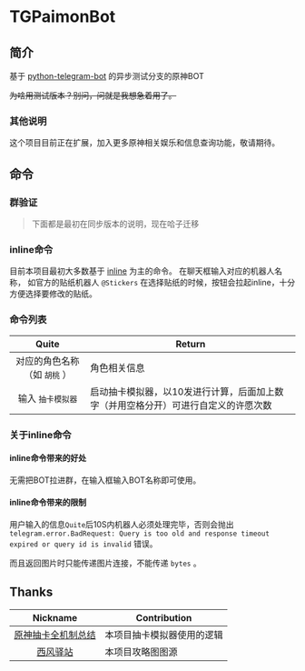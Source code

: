 # TGPaimonBot

## 简介

基于 
[python-telegram-bot](https://github.com/python-telegram-bot/python-telegram-bot) 
的异步测试分支的原神BOT

~~为啥用测试版本？别问，问就是我想急着用了。~~

### 其他说明

这个项目目前正在扩展，加入更多原神相关娱乐和信息查询功能，敬请期待。

## 命令
### 群验证



> 下面都是最初在同步版本的说明，现在哈子迁移

### inline命令
目前本项目最初大多数基于 [inline](https://core.telegram.org/bots/inline) 为主的命令。
在聊天框输入对应的机器人名称，
如官方的贴纸机器人 `@Stickers` 在选择贴纸的时候，按钮会拉起inline，十分方便选择要修改的贴纸。

### 命令列表
| Quite                      | Return                                     |
| :-------------------------:|--------------------------------------------|
| 对应的角色名称（如 `胡桃` ）    | 角色相关信息                                     |
| 输入 `抽卡模拟器`             | 启动抽卡模拟器，以10发进行计算，后面加上数字（并用空格分开）可进行自定义的许愿次数 |


### 关于inline命令

#### inline命令带来的好处

无需把BOT拉进群，在输入框输入BOT名称即可使用。

#### inline命令带来的限制

用户输入的信息`Quite`后10S内机器人必须处理完毕，否则会抛出
`telegram.error.BadRequest: Query is too old and response timeout expired or query id is invalid`
错误。

而且返回图片时只能传递图片连接，不能传递 `bytes` 。

## Thanks
| Nickname                                                     | Contribution                        |
| :----------------------------------------------------------: | ----------------------------------- |
|[原神抽卡全机制总结](https://www.bilibili.com/read/cv10468091) | 本项目抽卡模拟器使用的逻辑 |
|[西风驿站](https://bbs.mihoyo.com/ys/collection/307224)| 本项目攻略图图源 |